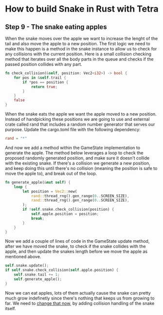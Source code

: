 # How to build Snake in Rust with Tetra
## Step 9 - The snake eating apples
When the snake moves over the apple we want to increase the lenght of the tail and also move the apple to a new position. The first logic we need to make this happen is a method in the snake instance to allow us to check for any collisions with the current position. Here is a small collision checking method that iterates over all the body parts in the queue and checks if the passed position collides with any part.
```rust
fn check_collision(&self, position: Vec2<i32>) -> bool {
    for pos in &self.trail {
        if *pos == position {
            return true;
        }
    }
    false
}
```
When the snake eats the apple we want the apple moved to a new position. Instead of handpicking these positions we are going to use and external crate called rand that includes a random number generator that serves our purpose. Update the cargo.toml file with the following dependency:
```toml
rand = "*"
```
And now we add a method within the GameState implementation to generate the apple. The method below leverages a loop to check the proposed randomly generated position, and make sure it doesn't collide with the existing snake. If there's a collision we generate a new position, and keep doing this until there's no collision (meaning the position is safe to move the apple to), and break out of the loop.
```rust
fn generate_apple(&mut self) {
    loop {
        let position = Vec2::new(
            rand::thread_rng().gen_range(0..SCREEN_SIZE),
            rand::thread_rng().gen_range(0..SCREEN_SIZE),
        );
        if !self.snake.check_collision(position) {
            self.apple.position = position;
            break;
        }
    }
}
```
Now we add a couple of lines of code in the GameState update method, after we have moved the snake, to check if the snake collides with the apple, and then update the snakes length before we move the apple as mentioned above.
```rust
self.snake.update();
if self.snake.check_collision(self.apple.position) {
    self.snake.tail += 1;
    self.generate_apple();
}
```
Now we can eat apples, lots of them actually cause the snake can pretty much grow indefinetly since there's nothing that keeps us from growing to far. We need to [change that now](step_10.md), by adding collision handling of the snake itself.